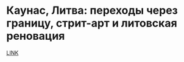 # Каунас, Литва: переходы через границу, стрит-арт и литовская реновация



[LINK](https://varlamov.ru/2490127.html)
